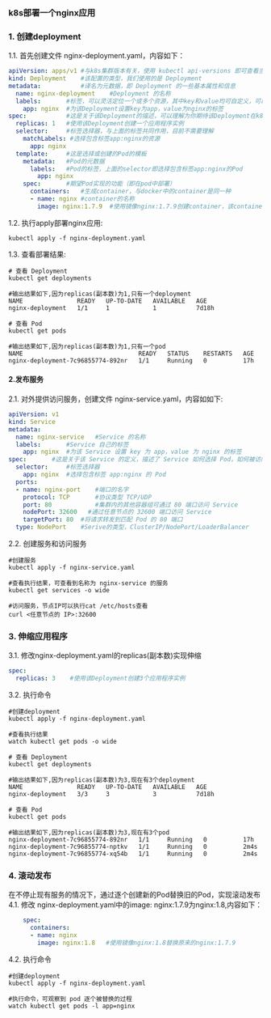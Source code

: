 ### k8s部署一个nginx应用

### 1. 创建deployment
1.1. 首先创建文件 nginx-deployment.yaml，内容如下：
```yaml
apiVersion: apps/v1	#与k8s集群版本有关，使用 kubectl api-versions 即可查看当前集群支持的版本
kind: Deployment	#该配置的类型，我们使用的是 Deployment
metadata:	        #译名为元数据，即 Deployment 的一些基本属性和信息
  name: nginx-deployment	#Deployment 的名称
  labels:	    #标签，可以灵活定位一个或多个资源，其中key和value均可自定义，可以定义多组，目前不需要理解
    app: nginx	#为该Deployment设置key为app，value为nginx的标签
spec:	        #这是关于该Deployment的描述，可以理解为你期待该Deployment在k8s中如何使用
  replicas: 1	#使用该Deployment创建一个应用程序实例
  selector:	    #标签选择器，与上面的标签共同作用，目前不需要理解
    matchLabels: #选择包含标签app:nginx的资源
      app: nginx
  template:	    #这是选择或创建的Pod的模板
    metadata:	#Pod的元数据
      labels:	#Pod的标签，上面的selector即选择包含标签app:nginx的Pod
        app: nginx
    spec:	    #期望Pod实现的功能（即在pod中部署）
      containers:	#生成container，与docker中的container是同一种
      - name: nginx	#container的名称
        image: nginx:1.7.9	#使用镜像nginx:1.7.9创建container，该container默认80端口可访问

```

1.2. 执行apply部署nginx应用:
```shell
kubectl apply -f nginx-deployment.yaml
```
1.3. 查看部署结果:
```shell
# 查看 Deployment
kubectl get deployments

#输出结果如下,因为replicas(副本数)为1,只有一个deployment
NAME               READY   UP-TO-DATE   AVAILABLE   AGE
nginx-deployment   1/1     1            1           7d18h

# 查看 Pod
kubectl get pods

#输出结果如下,因为replicas(副本数)为1,只有一个pod
NAME                                READY   STATUS    RESTARTS   AGE
nginx-deployment-7c96855774-892nr   1/1     Running   0          17h
```

#### 2.发布服务 
2.1. 对外提供访问服务，创建文件 nginx-service.yaml，内容如如下:
```yaml
apiVersion: v1
kind: Service
metadata:
  name: nginx-service	#Service 的名称
  labels:     	#Service 自己的标签
    app: nginx	#为该 Service 设置 key 为 app，value 为 nginx 的标签
spec:	    #这是关于该 Service 的定义，描述了 Service 如何选择 Pod，如何被访问
  selector:	    #标签选择器
    app: nginx	#选择包含标签 app:nginx 的 Pod
  ports:
  - name: nginx-port	#端口的名字
    protocol: TCP	    #协议类型 TCP/UDP
    port: 80	        #集群内的其他容器组可通过 80 端口访问 Service
    nodePort: 32600   #通过任意节点的 32600 端口访问 Service
    targetPort: 80	#将请求转发到匹配 Pod 的 80 端口
  type: NodePort	#Serive的类型，ClusterIP/NodePort/LoaderBalancer
```

2.2. 创建服务和访问服务
```shell
#创建服务
kubectl apply -f nginx-service.yaml

#查看执行结果，可查看到名称为 nginx-service 的服务
kubectl get services -o wide

#访问服务，节点IP可以执行cat /etc/hosts查看
curl <任意节点的 IP>:32600
```
### 3. 伸缩应用程序 
3.1. 修改nginx-deployment.yaml的replicas(副本数)实现伸缩
```yaml
spec:
  replicas: 3    #使用该Deployment创建3个应用程序实例
```

3.2. 执行命令
```shell
#创建deployment
kubectl apply -f nginx-deployment.yaml

#查看执行结果
watch kubectl get pods -o wide

# 查看 Deployment
kubectl get deployments

#输出结果如下,因为replicas(副本数)为3,现在有3个deployment
NAME               READY   UP-TO-DATE   AVAILABLE   AGE
nginx-deployment   3/3     3            3           7d18h

# 查看 Pod
kubectl get pods

#输出结果如下,因为replicas(副本数)为3,现在有3个pod
nginx-deployment-7c96855774-892nr   1/1     Running   0          17h
nginx-deployment-7c96855774-nptkv   1/1     Running   0          2m4s
nginx-deployment-7c96855774-xq54b   1/1     Running   0          2m4s

```

### 4. 滚动发布
在不停止现有服务的情况下，通过逐个创建新的Pod替换旧的Pod，实现滚动发布 
4.1. 修改 nginx-deployment.yaml中的image: nginx:1.7.9为nginx:1.8,内容如下：
```yaml
    spec:
      containers:
      - name: nginx
        image: nginx:1.8   #使用镜像nginx:1.8替换原来的nginx:1.7.9
```

4.2. 执行命令
```shell
#创建deployment
kubectl apply -f nginx-deployment.yaml

#执行命令，可观察到 pod 逐个被替换的过程
watch kubectl get pods -l app=nginx
```








